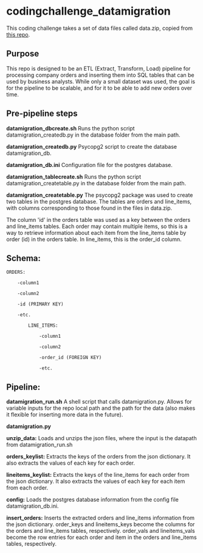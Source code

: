 # codingchallenge_datamigration

This coding challenge takes a set of data files called data.zip, copied from [this repo](https://github.com/Samariya57/coding_challenges/blob/master/data_migration.md).

## Purpose

This repo is designed to be an ETL (Extract, Transform, Load) pipeline for processing company orders and inserting them into SQL tables that can be used by business analysts. While only a small dataset was used, the goal is for the pipeline to be scalable, and for it to be able to add new orders over time.

## Pre-pipeline steps
**datamigration_dbcreate.sh**
Runs the python script datamigration_createdb.py in the database folder from the main path.

**datamigration_createdb.py**
Psycopg2 script to create the database datamigration_db.

**datamigration_db.ini**
Configuration file for the postgres database.

**datamigration_tablecreate.sh**
Runs the python script datamigration_createtable.py in the database folder from the main path.

**datamigration_createtable.py**
The psycopg2 package was used to create two tables in the postgres database. The tables are orders and line_items, with columns corresponding to those found in the files in data.zip.

The column 'id' in the orders table was used as a key between the orders and line_items tables. Each order may contain multiple items, so this is a way to retrieve information about each item from the line_items table by order (id) in the orders table. In line_items, this is the order_id column.

## Schema:

    ORDERS:

        -column1
    
        -column2
    
        -id (PRIMARY KEY)
    
        -etc.
    
            LINE_ITEMS:
        
                -column1
            
                -column2
            
                -order_id (FOREIGN KEY)
            
                -etc.

## Pipeline:

**datamigration_run.sh**
A shell script that calls datamigration.py. Allows for variable inputs for the repo local path and the path for the data (also makes it flexible for inserting more data in the future).

**datamigration.py**

**unzip_data:** Loads and unzips the json files, where the input is the datapath from datamigration_run.sh

**orders_keylist:** Extracts the keys of the orders from the json dictionary. It also extracts the values of each key for each order.

**lineitems_keylist:** Extracts the keys of the line_items for each order from the json dictionary. It also extracts the values of each key for each item from each order.

**config:** Loads the postgres database information from the config file datamigration_db.ini.

**insert_orders:** Inserts the extracted orders and line_items information from the json dictionary. order_keys and lineitems_keys become the columns for the orders and line_items tables, respectively. order_vals and lineitems_vals become the row entries for each order and item in the orders and line_items tables, respectively.

